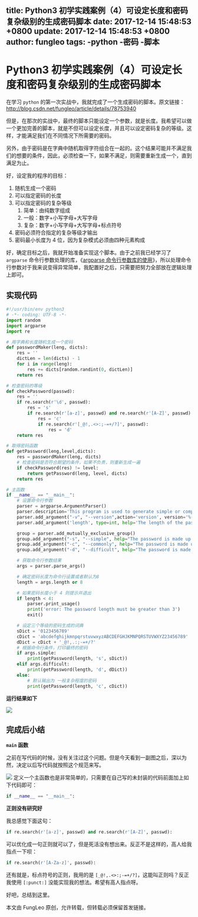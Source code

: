 title: Python3 初学实践案例（4）可设定长度和密码复杂级别的生成密码脚本
date: 2017-12-14 15:48:53 +0800
update: 2017-12-14 15:48:53 +0800
author: fungleo
tags:
    -python
    -密码
    -脚本
---

# Python3 初学实践案例（4）可设定长度和密码复杂级别的生成密码脚本

在学习 `python` 的第一次实战中，我就完成了一个生成密码的脚本。原文链接：http://blog.csdn.net/fungleo/article/details/78753940

但是，在那次的实战中，最终的脚本只能设定一个参数，就是长度。我希望可以做一个更加完善的脚本，就是不但可以设定长度，并且可以设定密码复杂的等级。这样，才能满足我们在不同情况下所需要的密码。

另外，由于密码是在字典中随机取得字符组合在一起的。这个结果可能并不满足我们的想要的条件，因此，必须检查一下，如果不满足，则需要重新生成一个，直到满足为止。

好，设定我的程序的目标：

1. 随机生成一个密码
2. 可以指定密码的长度
3. 可以指定密码的复杂等级
    1. 简单：由纯数字组成
    2. 一般：数字+小写字母+大写字母
    3. 复杂：数字+小写字母+大写字母+标点符号
4. 密码必须符合指定的复杂等级才输出
5. 密码最小长度为 4 位，因为复杂模式必须由四种元素构成

好，确定目标之后，我就开始准备实现这个脚本。由于之前我已经学习了 `argparse` 命令行参数处理的库，《[argparse 命令行参数库的使用](http://blog.csdn.net/fungleo/article/details/78784180)》，所以处理命令行参数对于我来说变得异常简单，我配置好之后，只需要把努力全部放在逻辑处理上即可。

## 实现代码

```python
#!/usr/bin/env python3
# -*- coding: UTF-8 -*-
import random
import argparse
import re

# 用字典和长度随机生成一个密码
def passwordMaker(leng, dicts):
    res = ''
    dictLen = len(dicts) - 1
    for i in range(leng):
        res += dicts[random.randint(0, dictLen)]
    return res

# 检查密码的等级
def checkPassword(passwd):
    res = ''
    if re.search(r'\d', passwd):
        res = 's'
        if re.search(r'[a-z]', passwd) and re.search(r'[A-Z]', passwd):
            res = 'c'
            if re.search(r'[_@!,.<>:;-=+/?]', passwd):
                res = 'd'
    return res

# 取得密码函数
def getPassword(leng,level,dicts):
    res = passwordMaker(leng, dicts)
    # 检查密码是否符合期望的条件，如果不负责，则重新生成一遍
    if checkPassword(res) != level:
        return getPassword(leng, level, dicts)
    return res

# 主函数
if __name__ == "__main__":
    # 设置命令行参数
    parser = argparse.ArgumentParser()
    parser.description='This program is used to generate simple or complex passwords'
    parser.add_argument("-v", "--version",action='version', version='%(prog)s 1.0')
    parser.add_argument('length', type=int, help='The length of the password (Default 8)', nargs='?')

    group = parser.add_mutually_exclusive_group()
    group.add_argument("-s", "--simple", help="The password is made up of pure numbers", action="store_true")
    group.add_argument("-c", "--commonly", help="The password is made up of numbers and letters (Default)", action="store_true")
    group.add_argument("-d", "--difficult", help="The password is made up of numbers, letters, and punctuation", action="store_true")

    # 获取命令行参数结果
    args = parser.parse_args()

    # 确定密码长度为命令行设置或者默认为8
    length = args.length or 8

    # 如果密码长度小于 4 则提示并退出
    if length < 4:
        parser.print_usage()
        print('error: The password length must be greater than 3')
        exit()

    # 设定三个等级的密码生成的词典
    sDict = '0123456789'
    cDict = 'abcdefghijkmnpqrstuvwxyzABCDEFGHJKMNPQRSTUVWXYZ23456789'
    dDict = cDict + '_@!,.:;-=+/?'
    # 根据命令行条件，打印最终的密码
    if args.simple:
        print(getPassword(length, 's', sDict))
    elif args.difficult:
        print(getPassword(length, 'd', dDict))
    else:
        # 默认输出为 一般复杂程度的密码
        print(getPassword(length, 'c', cDict))
```
**运行结果如下**

![](https://raw.githubusercontent.com/fengcms/articles/master/image/10/48378255afdc02cd7c2e7043422741.png)
## 完成后小结

**`main` 函数**

之前在写代码的时候，没有关注过这个问题。但是今天看到一副图之后，深以为然，决定以后写代码就按照这个规范来写。

![](https://raw.githubusercontent.com/fengcms/articles/master/image/1c/40e40af64d71455d0b0142db4fb138.png)
定义一个主函数也是非常简单的，只需要在自己写的未封装的代码前面加上如下代码即可：

```python
if __name__ == "__main__":
```

**正则没有研究好**

我总感觉下面这句：

```python
if re.search(r'[a-z]', passwd) and re.search(r'[A-Z]', passwd):
```

可以优化成一句正则就可以了，但是死活没有想出来。反正不是这样的，高人给我指点一下呗：

```python
if re.search(r'[A-Za-z]', passwd):
```

还有就是，标点符号的正则，我用的是 `[_@!,.<>:;-=+/?]`，这能叫正则吗？反正我使用 `[:punct:]` 没能实现我的想法。希望有高人指点呀。

好吧，总结到这里。

本文由 FungLeo 原创，允许转载，但转载必须保留首发链接。


